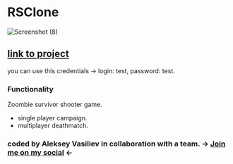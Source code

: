 # RSClone
![Screenshot (8)](https://user-images.githubusercontent.com/32457125/168429267-17aa9e20-6013-4141-8360-88c13f6626ed.png)


## [link to project](https://pensive-villani-2deb2c.netlify.app/)

you can use this credentials -> login: test, password: test.

### Functionality
Zoombie survivor shooter game.

- single player campaign.
- multiplayer deathmatch.

### coded by Aleksey Vasiliev in collaboration with a team. -> [Join me on my social](https://vk.com/alekseyvy) <-
